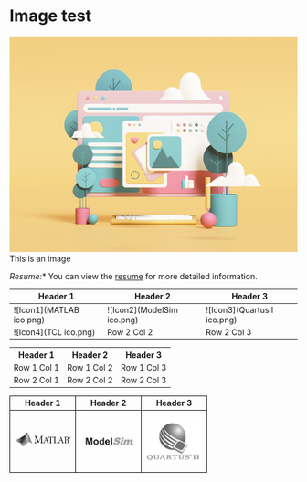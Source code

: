 # Image test

![Here is an image](profileImg.png)
This is an image

*Resume:**
You can view the [resume](resume.pdf) for more detailed information.

 Header 1 | Header 2 | Header 3 |
 |----------|----------|----------|
 | ![Icon1](MATLAB ico.png) | ![Icon2](ModelSim ico.png) | ![Icon3](QuartusII ico.png) |
 | ![Icon4](TCL ico.png) | Row 2 Col 2 | Row 2 Col 3 |
 
 <table>
  <tr>
    <th>Header 1</th>
    <th>Header 2</th>
    <th>Header 3</th>
  </tr>
  <tr>
    <td>Row 1 Col 1</td>
    <td>Row 1 Col 2</td>
    <td>Row 1 Col 3</td>
  </tr>
  <tr>
    <td>Row 2 Col 1</td>
    <td>Row 2 Col 2</td>
    <td>Row 2 Col 3</td>
  </tr>
</table>

<table style="border-collapse: collapse; width: 100%;">
  <tr>
    <th style="border: 1px solid black; text-align: center;">Header 1</th>
    <th style="border: 1px solid black; text-align: center;">Header 2</th>
    <th style="border: 1px solid black; text-align: center;">Header 3</th>
  </tr>
  <tr>
    <td style="border: 1px solid black; text-align: center;">
      <img src="MATLAB ico.png" style="max-width: 100px; max-height: 100px;">
    </td>
    <td style="border: 1px solid black; text-align: center;">
      <img src="ModelSim ico.png" style="max-width: 100px; max-height: 100px;">
    </td>
    <td style="border: 1px solid black; text-align: center;">
      <img src="QuartusII ico.png" style="max-width: 100px; max-height: 100px;">
    </td>
  </tr>
</table>